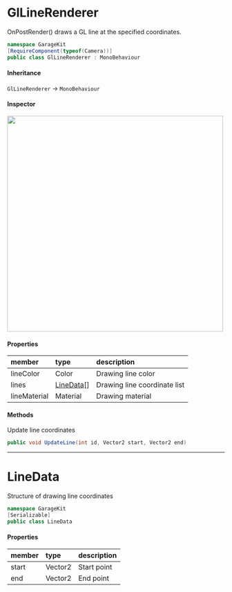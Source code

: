 # GlLineRenderer

OnPostRender() draws a GL line at the specified coordinates.

```csharp
namespace GarageKit
[RequireComponent(typeof(Camera))]
public class GlLineRenderer : MonoBehaviour
```

#### Inheritance

`GlLineRenderer` -> `MonoBehaviour`

#### Inspector

<img src="~/image/script_reference/gllinerenderer_inspector.png" width="500px"/>

#### Properties

|member|type|description|
|:--|:--|:--|
|lineColor|Color|Drawing line color|
|lines|[LineData](#linedata)[]|Drawing line coordinate list|
|lineMaterial|Material|Drawing material|

#### Methods

Update line coordinates
```csharp
public void UpdateLine(int id, Vector2 start, Vector2 end)
```

---

# LineData

Structure of drawing line coordinates

```csharp
namespace GarageKit
[Serializable]
public class LineData
```

#### Properties

|member|type|description|
|:--|:--|:--|
|start|Vector2|Start point|
|end|Vector2|End point|
